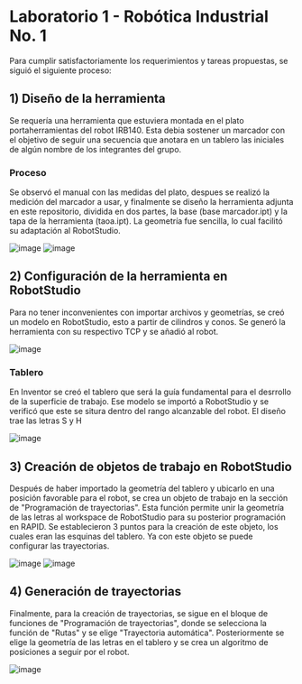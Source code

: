 # Laboratorio 1 - Robótica Industrial No. 1
Para cumplir satisfactoriamente los requerimientos y tareas propuestas, se siguió el siguiente proceso:
## 1) Diseño de la herramienta
Se requería una herramienta que estuviera montada en el plato portaherramientas del robot IRB140. Esta debia sostener un marcador con el objetivo de seguir una secuencia que
anotara en un tablero las iniciales de algún nombre de los integrantes del grupo. 
### Proceso
Se observó el manual con las medidas del plato, despues se realizó la medición del marcador a usar, y finalmente se diseño la herramienta adjunta en este repositorio, dividida en dos partes, la base (base marcador.ipt) y la tapa de la herramienta (taoa.ipt). La geometría fue sencilla, lo cual facilitó su adaptación al RobotStudio.

![image](https://user-images.githubusercontent.com/112737454/188254964-bd5f101f-07b5-4d56-a55f-09272db3bbee.png)
![image](https://user-images.githubusercontent.com/112737454/188255034-605c3887-791c-4f62-ad0c-e29fcd8b9add.png)


## 2) Configuración de la herramienta en RobotStudio
Para no tener inconvenientes con importar archivos y geometrías, se creó un modelo en RobotStudio, esto a partir de cilindros y conos. Se generó la herramienta con su respectivo TCP y se añadió al robot.

![image](https://user-images.githubusercontent.com/112737454/188255135-ca8e6eff-37af-4204-a268-9a08102b1d0e.png)

### Tablero
En Inventor se creó el tablero que será la guía fundamental para el desrrollo de la superficie de trabajo. Ese modelo se importó a RobotStudio y se verificó que este se situra dentro del rango alcanzable del robot. El diseño trae las letras S y H

![image](https://user-images.githubusercontent.com/112737454/188255248-fe3c15c7-51b1-4eef-8b6a-75c61c696769.png)

## 3) Creación de objetos de trabajo en RobotStudio
Después de haber importado la geometría del tablero y ubicarlo en una posición favorable para el robot, se crea un objeto de trabajo en la sección de "Programación de trayectorias". Esta función permite unir la geometría de las letras al workspace de RobotStudio para su posterior programación en RAPID. Se establecieron 3 puntos para la creación de este objeto, los cuales eran las esquinas del tablero. Ya con este objeto se puede configurar las trayectorias.

![image](https://user-images.githubusercontent.com/112737454/188255648-b87bc589-d7ab-41a6-8827-7937dd195622.png)
![image](https://user-images.githubusercontent.com/112737454/188255934-ba33f6fc-20b0-4a70-ae06-11a2e03b3da6.png)

## 4) Generación de trayectorias
Finalmente, para la creación de trayectorias, se sigue en el bloque de funciones de "Programación de trayectorias", donde se selecciona la función de "Rutas" y se elige "Trayectoria automática". Posteriormente se elige la geometría de las letras en el tablero y se crea un algoritmo de posiciones a seguir por el robot.

![image](https://user-images.githubusercontent.com/112737454/188256082-23f2ff26-76eb-4156-a3b4-e7c2b8f03bc6.png)


    

